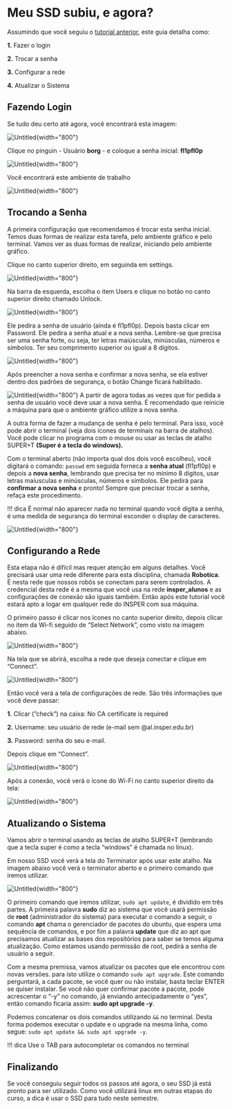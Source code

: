 # Meu SSD subiu, e agora?

Assumindo que você seguiu o [tutorial anterior](../recebi-meu-ssd/index.md), este guia detalha como: 

**1.** Fazer o login

**2.** Trocar a senha

**3.** Configurar a rede

**4.** Atualizar o Sistema

## Fazendo Login

Se tudo deu certo até agora, você encontrará esta imagem:

![Untitled](imgs/img1.png){width="800"}

Clique no pinguin - Usuário **borg** - e coloque a senha inicial: **fl1pfl0p**

![Untitled](imgs/img2.png){width="800"}

Você encontrará este ambiente de trabalho

![Untitled](imgs/img3.png){width="800"}

## Trocando a Senha

A primeira configuração que recomendamos é trocar esta senha inicial. Temos duas formas de realizar esta tarefa, pelo ambiente gráfico e pelo terminal. Vamos ver as duas formas de realizar, iniciando pelo ambiente gráfico.

Clique no canto superior direito, em seguinda em settings.

![Untitled](imgs/img4.png){width="800"}

Na barra da esquerda, escolha o item Users e clique no botão no canto superior direito chamado Unlock.

![Untitled](imgs/img5.png){width="800"}

Ele pedira a senha de usuário (ainda é fl1pfl0p). Depois basta clicar em Password. Ele pedira a senha atual e a nova senha. Lembre-se que precisa ser uma senha forte, ou seja, ter letras maiúsculas, minúsculas, números e símbolos. Ter seu comprimento superior ou igual a 8 dígitos.

![Untitled](imgs/img6.png){width="800"}

Após preencher a nova senha e confirmar a nova senha, se ela estiver dentro dos padrões de segurança, o botão Change ficará habilitado.

![Untitled](imgs/img7.png){width="800"}
A partir de agora todas as vezes que for pedida a senha de usuário você deve usar a nova senha. É recomendado que reinicie a máquina para que o ambiente gráfico utilize a nova senha.

A outra forma de fazer a mudança de senha é pelo terminal. Para isso, você pode abrir o terminal (veja dois ícones de terminais na barra de atalhos). Você pode clicar no programa com o mouse ou usar as teclas de atalho SUPER+T **(Super é a tecla do windows).**

Com o terminal aberto (não importa qual dos dois você escolheu), você digitará o comando: `passwd` em seguida forneca a **senha atual** (fl1pfl0p) e depois a **nova senha**, lembrando que precisa ter no mínimo 8 dígitos, usar letras maíusculas e minúsculas, números e símbolos. Ele pedirá para **confirmar a nova senha** e pronto! Sempre que precisar trocar a senha, refaça este procedimento.

!!! dica
    É normal não aparecer nada no terminal quando você digita a senha, é uma medida de segurança do terminal esconder o display de caracteres.

![Untitled](imgs/img8.png){width="800"}

## Configurando a Rede

Esta etapa não é difícil mas requer atenção em alguns detalhes. Você precisará usar uma rede diferente para esta disciplina, chamada **Robotica**. É nesta rede que nossos robôs se conectam para serem controlados. A credencial desta rede é a mesma que você usa na rede **insper_alunos** e as configurações de conexão são iguais também. Então após este tutorial você estará apto a logar em qualquer rede do INSPER com sua máquina.

O primeiro passo é clicar nos ícones no canto superior direito, depois clicar no item da Wi-fi seguido de “Select Network”, como visto na imagem abaixo.

![Untitled](imgs/img9.png){width="800"}

Na tela que se abrirá, escolha a rede que deseja conectar e clique em “Connect”.

![Untitled](imgs/img10.png){width="800"}

Então você verá a tela de configurações de rede. São três informações que você deve passar:

**1.** Clicar (”check”) na caixa: No CA certificate is required

**2.** Username: seu usuário de rede (e-mail sem @al.insper.edu.br)

**3.** Password: senha do seu e-mail.

Depois clique em “Connect”.

![Untitled](imgs/img11.png){width="800"}

Após a conexão, você verá o ícone do Wi-Fi no canto superior direito da tela:

![Untitled](imgs/img12.png){width="800"}

## Atualizando o Sistema

Vamos abrir o terminal usando as teclas de atalho SUPER+T (lembrando que a tecla super é como a tecla “windows” é chamada no linux).

Em nosso SSD você verá a tela do Terminator após usar este atalho. Na imagem abaixo você verá o terminator aberto e o primeiro comando que iremos utilizar. 

![Untitled](imgs/img13.png){width="800"}

O primeiro comando que iremos utilizar,  `sudo apt update`,  é dividido em três partes. A primeira palavra **sudo** diz ao sistema que você usará permissão de **root** (administrador do sistema) para executar o comando a seguir, o comando **apt** chama o gerenciador de pacotes do ubuntu, que espera uma sequência de comandos, e por fim a palavra **update** que diz ao apt que precisamos atualizar as bases dos repositórios para saber se temos alguma atualização. Como estamos usando permissão de root, pedirá a senha de usuário a seguir. 

Com a mesma premissa, vamos atualizar os pacotes que ele encontrou com novas versões. para isto utilize o comando `sudo apt upgrade`.  Este comando perguntará, a cada pacote, se você quer ou não instalar, basta teclar ENTER se quiser instalar. Se você não quer confirmar pacote a pacote, pode acrescentar o “-y” no comando, já enviando antecipadamente o “yes”, então comando ficaria assim: **sudo apt upgrade -y**.

Podemos concatenar os dois comandos utilizando `&&` no terminal. Desta forma podemos executar o update e o upgrade na mesma linha, como segue: `sudo apt update && sudo apt upgrade -y`.

!!! dica
    Use o TAB para autocompletar os comandos no terminal

## Finalizando

Se você conseguiu seguir todos os passos até agora, o seu SSD já está pronto para ser utilizado. Como você utilizará linux em outras etapas do curso, a dica é usar o SSD para tudo neste semestre.
